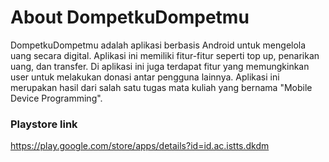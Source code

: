 <h1>About DompetkuDompetmu</h1>
DompetkuDompetmu adalah aplikasi berbasis Android untuk mengelola uang secara digital. Aplikasi ini memiliki fitur-fitur seperti top up, penarikan uang, dan transfer. Di aplikasi ini juga terdapat fitur yang memungkinkan user untuk melakukan donasi antar pengguna lainnya. Aplikasi ini merupakan hasil dari salah satu tugas mata kuliah yang bernama "Mobile Device Programming".

<h3>Playstore link</h3>
<a href="https://play.google.com/store/apps/details?id=id.ac.istts.dkdm">https://play.google.com/store/apps/details?id=id.ac.istts.dkdm</a>

